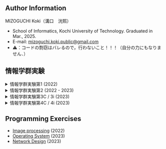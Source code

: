 ## Author Information 
MIZOGUCHI Koki（溝口　洸熙）
- School of Informatics, Kochi University of Technology. Graduated in Mar., 2025.
- E-mail: [mizoguchi.koki.public@gmail.com](mailto:mizoguchi.koki.public@gmail.com)
- ⚠️：コードの剽窃はバレるので，行わないこと！！！（自分の力にもなりません．）
## 情報学群実験
<details>
<summary>情報学群実験第1 (2022)</summary>
    
- [Study Works](https://github.com/MIZOGUCHIKoki/Programming-Lab/tree/master/ProgrammingLab_1)
- [Final assignment](https://github.com/MIZOGUCHIKoki/Programming-Lab/tree/master/ProgrammingLab_1/Minesweeper)
</details>

<details>
<summary>情報学群実験第2 (2022 - 2023)</summary>
    
- Report
    - [Sort algorithm](https://github.com/MIZOGUCHIKoki/Programming-Lab/tree/master/ProgrammingLab_2/i386_sort)
    - [Immediate assignment](https://github.com/MIZOGUCHIKoki/Programming-Lab/tree/master/ProgrammingLab_2/arm_register)
- Source Code
    - [q0-warmup-MIZOGUCHIKoki](https://github.com/MIZOGUCHIKoki/q0-warmup-MIZOGUCHIKoki.git)
        - Contributor : [MIZOGUCHI Koki](https://github.com/MIZOGUCHIKoki)
    - [q1-i386-mika_mizo](https://github.com/MIZOGUCHIKoki/q1-i386-mika_mizo.git)
        - Contributors: [MIKAMI Shu](https://github.com/MikamiShu), [MIZOGUCHI Koki](https://github.com/MIZOGUCHIKoki),
    - [q2-raspbian-mika_mizo](https://github.com/MIZOGUCHIKoki/q2-raspbian-mika_mizo.git)
        - Contributors: [MIKAMI Shu](https://github.com/MikamiShu), [MIZOGUCHI Koki](https://github.com/MIZOGUCHIKoki),
    - [q3-rasppielement-mika_mizo](https://github.com/MIZOGUCHIKoki/q3-rasppielement-mika_mizo.git)
        - Contributors: [MIKAMI Shu](https://github.com/MikamiShu), [MIZOGUCHI Koki](https://github.com/MIZOGUCHIKoki),
    - [q3-g15](https://github.com/MIZOGUCHIKoki/q3-g15.git)
        - Contributors: [TANAKA Ryo](https://github.com/tanakaryo341), [MIKAMI Shu](https://github.com/MikamiShu), [MIZOGUCHI Koki](https://github.com/MIZOGUCHIKoki), [YAMADA Koki](https://github.com/1250382KoukiYamada)

</details>

<details>
<summary>情報学群実験第3C / 3i (2023)</summary>
    
- [Report](https://github.com/MIZOGUCHIKoki/InformationExperiment_3c-3i/tree/master/docs)
- [Codes](https://github.com/MIZOGUCHIKoki/InformationExperiment_3c-3i)
  - [00_introduction](https://github.com/MIZOGUCHIKoki/InformationExperiment_3c-3i/tree/master/00_introduction)
  - [01_EngineeringCharacteristicsOfSound](https://github.com/MIZOGUCHIKoki/InformationExperiment_3c-3i/tree/master/01_EngineeringCharacteristicsOfSound)
  - [02_Frequency analysis](https://github.com/MIZOGUCHIKoki/InformationExperiment_3c-3i/tree/master/02_FrequencyAnalysis)
  - [03_Speech synthesis](https://github.com/MIZOGUCHIKoki/InformationExperiment_3c-3i/tree/master/03_SpeechSynthesis)
  - [04_Hearing audio signals](https://github.com/MIZOGUCHIKoki/InformationExperiment_3c-3i/tree/master/04_Hearing_AudioSignals)
  - [05_Understanding images](https://github.com/MIZOGUCHIKoki/InformationExperiment_3c-3i/tree/master/05_UnderstandingImages)
  - [06_Image filtering](https://github.com/MIZOGUCHIKoki/InformationExperiment_3c-3i/tree/master/06_ImageFiltering)
  - [07_Direction aftereffect](https://github.com/MIZOGUCHIKoki/InformationExperiment_3c-3i/tree/master/07_DirectionAftereffect)
  - [08_Fourier analysis of images](https://github.com/MIZOGUCHIKoki/InformationExperiment_3c-3i/tree/master/08_FourierAnalysisOfImages)
  - [09_WEB interface](https://github.com/MIZOGUCHIKoki/InformationExperiment_3c-3i/tree/master/09_WebInterface)
  - [10_Universal design](https://github.com/MIZOGUCHIKoki/InformationExperiment_3c-3i/tree/master/10_UniversalDesign)
  - [12_Data analysis](https://github.com/MIZOGUCHIKoki/InformationExperiment_3c-3i/tree/master/12_DataAnalysis)
  - [13_Behavioral experiment](https://github.com/MIZOGUCHIKoki/InformationExperiment_3c-3i/tree/master/13_BehavioralExperiment)
  - [14_Data analysis statistical](https://github.com/MIZOGUCHIKoki/InformationExperiment_3c-3i/tree/master/14_DataAnalysisStatistical)
</details>

<details>
<summary>情報学群実験第4C / 4i (2023)</summary>
    
- [Report1 (DNS / e-mail)](https://github.com/MIZOGUCHIKoki/InformationExperiment_4c-4i/tree/master/docs/report1)    
- [Report2 (Network / Firewall) ](https://github.com/MIZOGUCHIKoki/InformationExperiment_4c-4i/tree/master/docs/report2)
- [Report3 (Cloud / AWS) ](https://github.com/MIZOGUCHIKoki/InformationExperiment_4c-4i/tree/master/docs/report2)
</details>

## Programming Exercises
- [Image processing](https://github.com/MIZOGUCHIKoki/Programming-Lab/tree/master/ImageProcessing) (2022)
- [Operating System](https://github.com/MIZOGUCHIKoki/Programming-Lab/tree/master/OperatingSystem) (2023)
- [Network Design](https://github.com/MIZOGUCHIKoki/Programming-Lab/tree/master/NetworkDesign) (2023)
